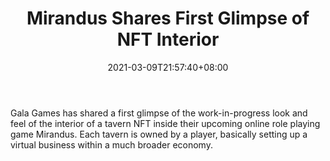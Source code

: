 ﻿---
title: "Mirandus Shares First Glimpse of NFT Interior"
date: 2021-03-09T21:57:40+08:00
lastmod: 2021-03-09T16:45:40+08:00
draft: false
authors: ["Bertina"]
description: "Gala Games has shared a first glimpse of the work-in-progress look and feel of the interior of a tavern NFT inside their upcoming online role playing game Mirandus. Each tavern is owned by a player, basically setting up a virtual business within a much broader economy."
featuredImage: "mirandus-shares-first-glimpse-of-nft-interior.png"
tags: ["Strategy Games","Play to Earn"]
categories: ["news"]
news: ["Strategy Games"]
weight: 
lightgallery: true
pinned: false
recommend: false
recommend1: false
---

Gala Games has shared a first glimpse of the work-in-progress look and feel of the interior of a tavern NFT inside their upcoming online role playing game Mirandus. Each tavern is owned by a player, basically setting up a virtual business within a much broader economy.

<!--more-->

